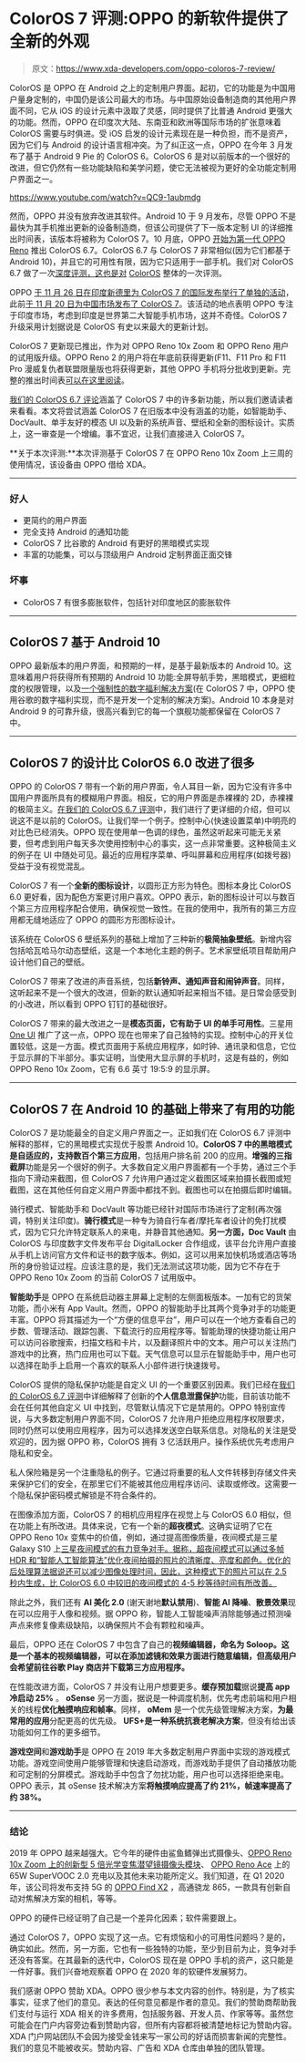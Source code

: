 # ColorOS 7 评测:OPPO 的新软件提供了全新的外观

> 原文：<https://www.xda-developers.com/oppo-coloros-7-review/>

ColorOS 是 OPPO 在 Android 之上的定制用户界面。起初，它的功能是为中国用户量身定制的，中国仍是该公司最大的市场。与中国原始设备制造商的其他用户界面不同，它从 iOS 的设计元素中汲取了灵感，同时提供了比普通 Android 更强大的功能。然而，OPPO 在印度次大陆、东南亚和欧洲等国际市场的扩张意味着 ColorOS 需要与时俱进。受 iOS 启发的设计元素现在是一种负担，而不是资产，因为它们与 Android 的设计语言相冲突。为了纠正这一点，OPPO 在今年 3 月发布了基于 Android 9 Pie 的 ColorOS 6。ColorOS 6 是对以前版本的一个很好的改进，但它仍然有一些功能缺陷和美学问题，使它无法被视为更好的全功能定制用户界面之一。

https://www.youtube.com/watch?v=QC9-1aubmdg

然而，OPPO 并没有放弃改进其软件。Android 10 于 9 月发布，尽管 OPPO 不是最快为其手机推出更新的设备制造商，但该公司提供了下一版本定制 UI 的详细推出时间表，该版本将被称为 ColorOS 7。10 月底，OPPO [开始为第一代 OPPO Reno](https://www.xda-developers.com/coloros-6-beta-android-10-available-oppo-reno-india/) 推出 ColorOS 6.7。ColorOS 6.7 与 ColorOS 7 非常相似(因为它们都基于 Android 10)，并且它的可用性有限，因为它只适用于一部手机。我们对 ColorOS 6.7 做了一次[深度评测，这也是对](https://www.xda-developers.com/oppo-jumps-to-android-10-with-coloros-6-7-review/) [ColorOS](https://twitter.com/colorosglobal) 整体的一次评测。

OPPO [于 11 月 26 日在印度新德里为 ColorOS 7 的国际发布举行了单独的活动](https://www.xda-developers.com/oppo-coloros-7-android-10-announced-global-markets/)，此前[于 11 月 20 日为中国市场发布了 ColorOS 7](https://www.xda-developers.com/oppo-announces-coloros-7-based-android-10/)。该活动的地点表明 OPPO 专注于印度市场，考虑到印度是世界第二大智能手机市场，这并不奇怪。ColorOS 7 升级采用计划据说是 ColorOS 有史以来最大的更新计划。

ColorOS 7 更新现已推出，作为对 OPPO Reno 10x Zoom 和 OPPO Reno 用户的试用版升级。OPPO Reno 2 的用户将在年底前获得更新(F11、F11 Pro 和 F11 Pro 漫威复仇者联盟限量版也将获得更新，其他 OPPO 手机将分批收到更新。完整的推出时间表[可以在这里阅读](https://www.xda-developers.com/oppo-coloros-7-android-10-announced-global-markets/)。

[我们的 ColorOS 6.7 评论](https://www.xda-developers.com/oppo-jumps-to-android-10-with-coloros-6-7-review/)涵盖了 ColorOS 7 中的许多新功能，所以我们邀请读者来看看。本文将尝试涵盖 ColorOS 7 在旧版本中没有涵盖的功能，如智能助手、DocVault、单手友好的模态 UI 以及新的系统声音、壁纸和全新的图标设计。实质上，这一审查是一个增编。事不宜迟，让我们直接进入 ColorOS 7。

**关于本次评测:**本次评测基于 ColorOS 7 在 OPPO Reno 10x Zoom 上三周的使用情况，该设备由 OPPO 借给 XDA。

* * *

### 好人

*   更简约的用户界面
*   完全支持 Android 的通知功能
*   ColorOS 7 比谷歌的 Android 有更好的黑暗模式实现
*   丰富的功能集，可以与顶级用户 Android 定制界面正面交锋

### 坏事

*   ColorOS 7 有很多膨胀软件，包括针对印度地区的膨胀软件

* * *

## ColorOS 7 基于 Android 10

OPPO 最新版本的用户界面，和预期的一样，是基于最新版本的 Android 10。这意味着用户将获得所有预期的 Android 10 功能:全屏导航手势，黑暗模式，更细粒度的权限管理，以及[一个强制性的数字福利解决方案](https://www.xda-developers.com/google-digital-wellbeing-parental-controls-required-android/)(在 ColorOS 7 中，OPPO 使用谷歌的数字福利实现，而不是开发一个定制的解决方案)。Android 10 本身是对 Android 9 的可靠升级，很高兴看到它的每一个旗舰功能都保留在 ColorOS 7 中。

* * *

## ColorOS 7 的设计比 ColorOS 6.0 改进了很多

OPPO 的 ColorOS 7 带有一个新的用户界面，令人耳目一新，因为它没有许多中国用户界面所具有的模糊用户界面。相反，它的用户界面是赤裸裸的 2D，赤裸裸的极简主义。[在我们的 ColorOS 6.7 评测](https://www.xda-developers.com/oppo-jumps-to-android-10-with-coloros-6-7-review/)中，我们进行了更详细的介绍，但可以说这不是以前的 ColorOS。让我们举一个例子。控制中心(快速设置菜单)中明亮的对比色已经消失。OPPO 现在使用单一色调的绿色，虽然这听起来可能无关紧要，但考虑到用户每天多次使用控制中心的事实，这一点非常重要。这种极简主义的例子在 UI 中随处可见。最近的应用程序菜单、呼叫屏幕和应用程序(如拨号器)受益于没有视觉混乱。

ColorOS 7 有一个**全新的图标设计**，以圆形正方形为特色。图标本身比 ColorOS 6.0 更好看，因为配色方案更讨用户喜欢。OPPO 表示，新的图标设计可以与数百个第三方应用程序配合使用，确保视觉一致性。在我的使用中，我所有的第三方应用都无缝地适应了 OPPO 的圆形方形图标设计。

该系统在 ColorOS 6 壁纸系列的基础上增加了三种新的**极简抽象壁纸**。新增内容包括哈瓦哈马尔动态壁纸，这是一个本地化主题的例子。艺术家壁纸项目帮助用户设计他们自己的壁纸。

ColorOS 7 带来了改进的声音系统，包括**新铃声、通知声音和闹钟声音**。同样，这听起来不是一个很大的改进，但新的默认通知听起来相当不错。是日常会感受到的小改进，所以看到 OPPO 钉钉的基础很好。

ColorOS 7 带来的最大改进之一是**模态页面，它有助于 UI 的单手可用性**。三星用 [One UI](https://www.xda-developers.com/samsung-galaxy-s10e-review-exynos/) 推广了这一点，OPPO 现在也带来了自己独特的实现。控制中心的开关位置较低，这是一方面。模式页面用于系统应用程序，如时钟、通讯录和信息，它位于显示屏的下半部分。事实证明，当使用大显示屏的手机时，这是有益的，例如 OPPO Reno 10x Zoom，它有 6.6 英寸 19:5:9 的显示屏。

* * *

## ColorOS 7 在 Android 10 的基础上带来了有用的功能

ColorOS 7 是功能最全的自定义用户界面之一。正如我们在 ColorOS 6.7 评测中解释的那样，它的黑暗模式实现优于股票 Android 10。**ColorOS 7 中的黑暗模式是自适应的，支持数百个第三方应用**，包括用户排名前 200 的应用。**增强的三指截屏**功能是另一个很好的例子。大多数自定义用户界面都有一个手势，通过三个手指向下滑动来截图，但 ColorOS 7 允许用户通过定义截图区域来拍摄长截图或短截图，这在其他任何自定义用户界面中都找不到。截图也可以在拍摄后即时编辑。

骑行模式、智能助手和 DocVault 等功能已经针对国际市场进行了定制(再次强调，特别关注印度)。**骑行模式**是一种专为骑自行车者/摩托车者设计的免打扰模式，因为它只允许特定联系人的来电，并静音其他通知。**另一方面，Doc Vault** 由 ColorOS 与印度数字文件发布平台 DigitalLocker 合作组成，该平台允许用户直接从手机上访问官方文件和证书的数字版本。例如，这可以用来加快机场或酒店等场所的身份验证过程。应该注意的是，我们无法测试这项功能，因为它不存在于 OPPO Reno 10x Zoom 的当前 ColorOS 7 试用版中。

**智能助手**是 OPPO 在系统启动器主屏幕上定制的左侧面板版本。一加有它的货架功能，而小米有 App Vault。然而，OPPO 的智能助手比其两个竞争对手的功能更丰富。OPPO 将其描述为一个“方便的信息平台”，用户可以在一个地方查看自己的步数、管理活动、跟踪包裹、下载流行的应用程序等。智能助理的快捷功能让用户可以访问谷歌搜索，扫描文档和卡片，以及翻译照片中的文本。用户可以关注热门游戏中的比赛，热门应用也可以下载。天气信息可以显示在智能助手中，用户也可以选择在助手上启用一个喜欢的联系人小部件进行快速拨号。

ColorOS 提供的隐私保护功能是自定义 UI 的一个重要区别因素。我们已经在[我们的 ColorOS 6.7 评测](https://www.xda-developers.com/oppo-jumps-to-android-10-with-coloros-6-7-review/)中详细解释了创新的**个人信息泄露保护**功能，目前该功能不会在任何其他自定义 UI 中找到，尽管默认情况下它是禁用的。OPPO 特别宣传说，与大多数定制用户界面不同，ColorOS 7 允许用户拒绝应用程序权限要求，同时仍然可以使用应用程序，因为可以选择发送空白联系信息。对隐私的关注是受欢迎的，因为据 OPPO 称，ColorOS 拥有 3 亿活跃用户。操作系统优先考虑用户隐私和安全。

私人保险箱是另一个注重隐私的例子。它通过将重要的私人文件转移到存储文件夹来保护它们的安全，在那里它们不能被其他应用程序访问、读取或修改。这需要一个隐私保护密码模式解锁是不符合条件的。

在图像添加方面，ColorOS 7 的相机应用程序在视觉上与 ColorOS 6.0 相似，但在功能上有所改进。具体来说，它有一个新的**超夜模式**。这确实证明了它在 OPPO Reno 10x 变焦中的价值，例如，通过提高图像质量，夜间模式是三星 Galaxy S10 上[三星夜间模式的有力竞争对手。据称，超夜间模式可以通过多帧 HDR 和“智能人工智能算法”优化夜间拍摄的照片的清晰度、亮度和颜色。优化的后处理算法据说还可以减少图像处理时间，因此，这种模式下的照片可以在 2.5 秒内生成，比 ColorOS 6.0 中较旧的夜间模式的 4-5 秒等待时间有所改善。](https://www.xda-developers.com/samsung-galaxy-s10-camera-review-updates/)

除此之外，我们还有 **AI 美化 2.0** (谢天谢地**默认禁用**)、**智能 AI 降噪**、**散景效果**现在可以应用于人像和视频。据 OPPO 称，智能人工智能噪声消除能够通过预测噪声点来修复像素级缺陷，以确保照片不会有颗粒和噪声。

最后，OPPO 还在 ColorOS 7 中包含了自己的**视频编辑器，命名为 Soloop。这是一个基本的视频编辑器，可以在添加滤镜和效果方面进行随意编辑，但高级用户会希望前往谷歌 Play 商店并下载第三方应用程序。**

在性能改进方面，ColorOS 7 并没有让用户想要更多。**缓存预加载**据说**提高 app 冷启动 25%** 。 **oSense** 另一方面，据说是一种调度机制，优先考虑前端和用户相关的线程**优化触摸响应和帧率**。同样， **oMem** 是一个优先级管理解决方案，**为最常用的应用**分配更高的优先级。 **UFS+是一种系统抗衰老解决方案**，但没有给出该功能如何工作的更多细节。

**游戏空间**和**游戏助手**是 OPPO 在 2019 年大多数定制用户界面中实现的游戏模式功能。游戏空间使用户能够管理和快速启动游戏，而游戏助手提供了自动播放功能和可定制的分屏模式。游戏助手中包含了勿扰功能，用户也可以选择拒绝来电。OPPO 表示，其 oSense 技术解决方案**将触摸响应提高了约 21%，帧速率提高了约 38%。**

* * *

### 结论

2019 年 OPPO 越来越强大。它今年的硬件由鲨鱼鳍弹出式摄像头、[OPPO Reno 10x Zoom 上的创新型 5 倍光学变焦潜望镜摄像头模块](https://www.xda-developers.com/oppo-reno-10x-zoom-review/)、 [OPPO Reno Ace](https://www.xda-developers.com/oppo-reno-ace-65w-supervooc-special-gundam-edition-china-launch/) 上的 65W SuperVOOC 2.0 充电以及其他未来功能所定义。我们知道，在 Q1 2020 年，该公司将发布支持 5G 的 [OPPO Find X2](https://www.xda-developers.com/oppo-find-x2-snapdragon-865-sony-image-sensor/) ，高通骁龙 865，一款具有创新自动对焦解决方案的相机，等等。

OPPO 的硬件已经证明了自己是一个差异化因素；软件需要跟上。

通过 ColorOS 7，OPPO 实现了这一点。它有烦恼和小的可用性问题吗？是的，确实如此。然而，另一方面，它也有一些独特的功能，至少到目前为止，竞争对手还没有答案。在其最新的迭代中，ColorOS 现在是 OPPO 手机的资产，这只能是一件好事。我们兴奋地观察着 OPPO 在 2020 年的软硬件发展努力。

我们感谢 OPPO 赞助 XDA。OPPO 很少参与本文内容的创作。特别是，为了核实事实，征求了他们的意见。表达的任何意见都是作者的意见。我们的赞助商帮助我们支付与运行 XDA 相关的许多费用，包括服务器、开发人员、作家等等。虽然您可能会在门户内容旁边看到赞助内容，但所有内容都将被清楚地标记为赞助内容。XDA 门户网站团队不会因为接受金钱来写一家公司的好话而损害新闻的完整性。我们的意见不能被收买。赞助内容、广告和 XDA 仓库由单独的团队管理。